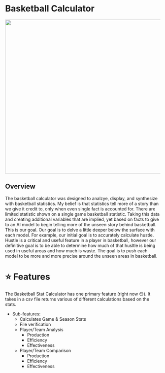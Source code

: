 # Basketball Calculator 
<img src="image1.png" width="700" height="500">

## Overview
The basketball calculator was designed to analzye, display, and synthesize with basketball statistics. My belief is that statistics tell more of a story than we give it credit to, only when even single fact is accounted for. There are limited statistic shown on a single game basketball statistic. Taking this data and creating additional variables that are implied, yet based on facts to give to an AI model to begin telling more of the unseen story behind basketball. 
This is our goal. Our goal is to delve a little deeper below the surface with each model. For example, our initial goal is to accurately calculate hustle. Hustle is a critical and useful feature in a player in basketball, however our definitive goal is to be able to determine how much of that husltle is being used in useful areas and how much is waste. The goal is to push each model to be more and more precise around the unseen areas in basketball. 
# ⭐️ Features
The Basketball Stat Calculator has one primary feature (right now 😏). It takes in a csv file returns various of different calculations based on the stats. 

- Sub-features: 
    * Calculates Game & Season Stats
    * File verification
    * Player/Team Analysis
        * Production
        * Efficiency
        * Effectiveness
    * Player/Team Comparison
        * Production
        * Efficiency
        * Effectiveness

